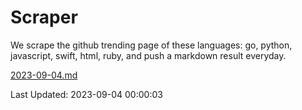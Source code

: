 # Scraper

We scrape the github trending page of these languages: go, python, javascript, swift, html, ruby, and push a markdown result everyday.

[2023-09-04.md](https://github.com/henson/Scraper/blob/master/2023-09-04.md)

Last Updated: 2023-09-04 00:00:03